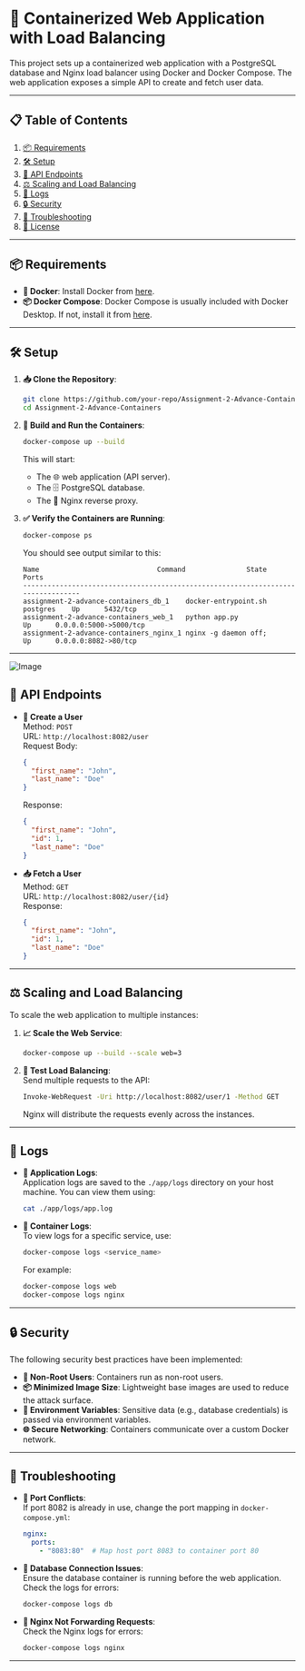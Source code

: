 
# 🚀 Containerized Web Application with Load Balancing

This project sets up a containerized web application with a PostgreSQL database and Nginx load balancer using Docker and Docker Compose. The web application exposes a simple API to create and fetch user data.

---

## 📋 Table of Contents
1. [📦 Requirements](#-requirements)
2. [🛠️ Setup](#%EF%B8%8F-setup)
3. [🔌 API Endpoints](#-api-endpoints)
4. [⚖️ Scaling and Load Balancing](#%EF%B8%8F-scaling-and-load-balancing)
5. [📜 Logs](#-logs)
6. [🔒 Security](#-security)
7. [🐛 Troubleshooting](#-troubleshooting)
8. [📄 License](#-license)

---

## 📦 Requirements

- **🐳 Docker**: Install Docker from [here](https://www.docker.com/get-started).
- **📦 Docker Compose**: Docker Compose is usually included with Docker Desktop. If not, install it from [here](https://docs.docker.com/compose/install/).

---

## 🛠️ Setup

1. **📥 Clone the Repository**:
   ```bash
   git clone https://github.com/your-repo/Assignment-2-Advance-Containers.git
   cd Assignment-2-Advance-Containers
   ```

2. **🔨 Build and Run the Containers**:
   ```bash
   docker-compose up --build
   ```
   This will start:
   - The 🌐 web application (API server).
   - The 🗄️ PostgreSQL database.
   - The 🔀 Nginx reverse proxy.

3. **✅ Verify the Containers are Running**:
   ```bash
   docker-compose ps
   ```
   You should see output similar to this:
   ```
   Name                             Command               State           Ports         
   ---------------------------------------------------------------------------------
   assignment-2-advance-containers_db_1    docker-entrypoint.sh postgres    Up      5432/tcp
   assignment-2-advance-containers_web_1   python app.py                   Up      0.0.0.0:5000->5000/tcp
   assignment-2-advance-containers_nginx_1 nginx -g daemon off;            Up      0.0.0.0:8082->80/tcp
   ```

---
![Image](https://github.com/user-attachments/assets/ad29d866-1282-43ad-8332-d046f8f93883)
## 🔌 API Endpoints

- **📝 Create a User**  
  Method: `POST`  
  URL: `http://localhost:8082/user`  
  Request Body:
  ```json
  {
    "first_name": "John",
    "last_name": "Doe"
  }
  ```
  Response:
  ```json
  {
    "first_name": "John",
    "id": 1,
    "last_name": "Doe"
  }
  ```

- **📥 Fetch a User**  
  Method: `GET`  
  URL: `http://localhost:8082/user/{id}`  
  Response:
  ```json
  {
    "first_name": "John",
    "id": 1,
    "last_name": "Doe"
  }
  ```

---

## ⚖️ Scaling and Load Balancing

To scale the web application to multiple instances:

1. **📈 Scale the Web Service**:
   ```bash
   docker-compose up --build --scale web=3
   ```

2. **🧪 Test Load Balancing**:  
   Send multiple requests to the API:
   ```bash
   Invoke-WebRequest -Uri http://localhost:8082/user/1 -Method GET
   ```
   Nginx will distribute the requests evenly across the instances.

---

## 📜 Logs

- **📝 Application Logs**:  
  Application logs are saved to the `./app/logs` directory on your host machine. You can view them using:
  ```bash
  cat ./app/logs/app.log
  ```

- **🐳 Container Logs**:  
  To view logs for a specific service, use:
  ```bash
  docker-compose logs <service_name>
  ```
  For example:
  ```bash
  docker-compose logs web
  docker-compose logs nginx
  ```

---

## 🔒 Security

The following security best practices have been implemented:

- **👤 Non-Root Users**: Containers run as non-root users.
- **📦 Minimized Image Size**: Lightweight base images are used to reduce the attack surface.
- **🔑 Environment Variables**: Sensitive data (e.g., database credentials) is passed via environment variables.
- **🌐 Secure Networking**: Containers communicate over a custom Docker network.

---

## 🐛 Troubleshooting

- **🚫 Port Conflicts**:  
  If port 8082 is already in use, change the port mapping in `docker-compose.yml`:
  ```yaml
  nginx:
    ports:
      - "8083:80"  # Map host port 8083 to container port 80
  ```

- **🔗 Database Connection Issues**:  
  Ensure the database container is running before the web application. Check the logs for errors:
  ```bash
  docker-compose logs db
  ```

- **🔀 Nginx Not Forwarding Requests**:  
  Check the Nginx logs for errors:
  ```bash
  docker-compose logs nginx
  ```

---
